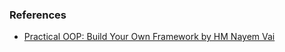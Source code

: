 


### References
* [Practical OOP: Build Your Own Framework by HM Nayem Vai](https://www.stacklearner.com/my/workshops/practical-oop-build-your-own-framework)
